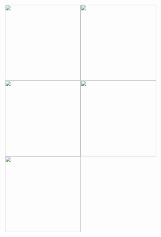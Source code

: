 <img src="https://user-images.githubusercontent.com/30866972/58557277-4a60d300-821e-11e9-9c59-e7db7bb00401.gif" width="250px"><img src="https://user-images.githubusercontent.com/30866972/58557278-4a60d300-821e-11e9-8b9e-503ba067d820.gif" width="250px"><img src="https://user-images.githubusercontent.com/30866972/58557280-4a60d300-821e-11e9-98ec-0e3ace4a8712.gif" width="250px"><img src="https://user-images.githubusercontent.com/30866972/58557281-4af96980-821e-11e9-9a2d-8aad1e30b2e0.gif" width="250px"><img src="https://user-images.githubusercontent.com/30866972/58557282-4af96980-821e-11e9-9c08-3e95e9112af5.gif" width="250px">
